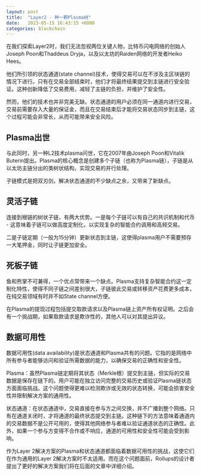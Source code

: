 ```yaml
---
layout: post
title:  "Layer2 - 种一颗Plasma树"
date:   2023-05-15 16:43:15 +0800
categories: blockchain
---
```


在我们探索Layer2时，我们无法忽视两位关键人物，比特币闪电网络的创始人Joseph Poon和Thaddeus Dryja，以及以太坊的Raiden网络的开发者Heiko Hees。

他们所引领的状态通道(state channel)技术，使得交易可以在不涉及主区块链的情况下进行。只有在交易全部结束时，他们才将最终结果提交到主链进行安全验证。这种创新降低了交易费用，减轻了主链的负担，并维护了安全性。

然而，他们的技术也并非完美无缺。状态通道的用户必须在同一通道内进行交易，交易前需要存入大量的保证金，而且在交易结束后才能将交易状态同步到主链，这个过程可能会非常长，从而可能带来安全风险。

## Plasma出世

与此同时，另一种L2技术plasma问世，它在2007年由Joseph Poon和Vitalik Buterin提出。Plasma的核心概念是创建多个子链（也称为Plasma链），子链是从以太坊主链分出的类树状结构，实现交易的并行处理。

子链模式是把双刃剑，解决状态通道的不少缺点之余，又带来了新缺点。

## 灵活子链

连接到根链的树状子链，有两大优势。一是每个子链可以有自己的共识机制和代币 - 这意味着子链可以做高度定制化，以实现复杂的智能合约调用和高频交易。

二是子链定期（一般为15分钟）更新状态到主链，这使得plasma用户不需要预存一大笔押金，同时让子链更加安全。

## 死板子链

鱼和熊掌不可兼得，一个优点常带来一个缺点。Plasma支持复杂智能合约这一定制化特性，使得不同子链之间差别很大，子链彼此交易或转移资产花费更多成本，在纯交易领域有时并不如State channel方便。

在Plasma的提现过程包括提交取款请求以及Plasma链上资产所有权证明。之后会有一个挑战期，如果取款请求是欺诈性的，其他人可以对其提出异议。

## 数据可用性

数据可用性(data availability)是状态通道和Plasma共有的问题。它指的是网络中所有参与者能够访问和验证所需数据的能力，以确保交易的正确性和安全性。

Plasma：虽然Plasma链定期将其状态（Merkle根）提交到主链，但实际的交易数据是保存在链下的。用户可能在独立访问完整的交易历史或验证Plasma链状态方面面临挑战。这个问题使得更难以检测欺诈或无效的状态转换，可能会损害安全性并限制解决方案的通用性。

状态通道：在状态通道中，交易直接在参与方之间交换，并不广播到整个网络。只有在通道关闭时，才将通道的最终状态提交到主链。这种链下的方法意味着通道内的交易数据不是公开可用的，使得其他网络参与者难以验证通道状态的正确性。此外，如果一个参与方变得不合作或不响应，通道的可用性和安全性可能会受到影响。

作为Layer 2解决方案的Plasma和状态通道都面临着数据可用性的挑战，这使它们在作为通用的Layer 2解决方案时不太适用。而在这个问题面前，Rollups的设计者提出了更好的解决方案我们将在后面的文章中详细介绍。